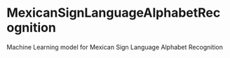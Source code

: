 # MexicanSignLanguageAlphabetRecognition
Machine Learning model for Mexican Sign Language Alphabet Recognition
